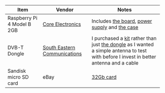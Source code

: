 |Item|Vendor|Notes|
|------|---|---|
|Raspberry Pi 4 Model B 2GB|[Core Electronics](https://core-electronics.com.au/)|Includes [the board](https://core-electronics.com.au/raspberry-pi-4-model-b-2gb.html), [power supply](https://core-electronics.com.au/raspberry-pi-4-official-power-supply-usb-c-5v-15w-white.html) and [the case](https://core-electronics.com.au/raspberry-pi-4-case-red-white.html)|
|DVB-T Dongle| [South Eastern Communications](https://secomms.com.au/)|I purchased a [kit](https://secomms.com.au/product/rtl-sdr-r820t2-rtl2832u-software-defined-radio-dipole-antenna-kit/) rather than just [the dongle](https://secomms.com.au/product/rtl-sdr-blog-v3-r820t2-rtl2832u-1ppm-tcxo-sma-software-defined-radio-dongle-only-and-sma-to-bnc/) as I wanted a simple antenna to test with before I invest in better antenna and a cable|
|Sandisk micro SD card| eBay|[32Gb card](https://www.ebay.com.au/itm/Micro-SD-Card-SanDisk-16GB-32GB-64GB-128GB-256GB-512GB-1TB-Ultra-Extreme-Memory/122092719819?ssPageName=STRK%3AMEBIDX%3AIT&var=421125052320&_trksid=p2057872.m2749.l2649) |
